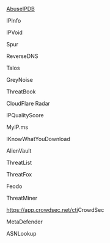 <a href="https://www.abuseipdb.com/">AbuseIPDB</a></p>
<a href="https://ipinfo.io/"></a>IPInfo</p>
<a href="http://www.ipvoid.com/"></a>IPVoid</p>
<a href="https://spur.us/context"></a>Spur</p>
<a href="https://dnschecker.org/reverse-dns.php"></a>ReverseDNS</p>
<a href="https://talosintelligence.com/"></a>Talos</p>
<a href="https://viz.greynoise.io/"></a>GreyNoise</p>
<a href="https://threatbook.io/"></a>ThreatBook</p>
<a href="https://radar.cloudflare.com/"></a>CloudFlare Radar</p>
<a href="https://www.ipqualityscore.com/free-ip-lookup-proxy-vpn-test"></a>IPQualityScore</p>
<a href="https://myip.ms"></a>MyIP.ms</p>
<a href="https://iknowwhatyoudownload.com"></a>IKnowWhatYouDownload</p>
<a href="https://otx.alienvault.com/"></a>AlienVault</p>
<a href="https://www.matthewroberts.io/api/threatlist/latest"></a>ThreatList</p>
<a href="https://threatfox.abuse.ch/"></a>ThreatFox</p>
<a href="https://feodotracker.abuse.ch/"></a>Feodo</p>
<a href="https://www.threatminer.org/"></a>ThreatMiner</p>
<a href="">https://app.crowdsec.net/cti</a>CrowdSec</p>
<a href="https://www.metadefender.com/#!/scan-file"></a>MetaDefender</p>
<a href="https://asnlookup.com/"></a>ASNLookup</p>
